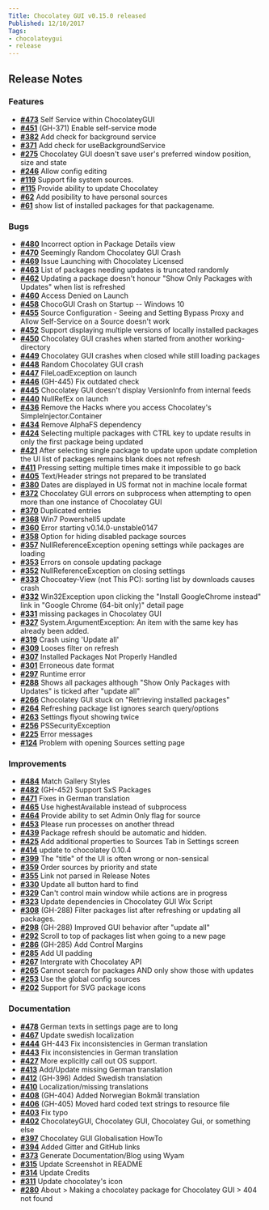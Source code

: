 ```yaml
---
Title: Chocolatey GUI v0.15.0 released
Published: 12/10/2017
Tags:
- chocolateygui
- release
---
```


## Release Notes

### Features

- [__#473__](https://github.com/chocolatey/ChocolateyGUI/issues/473) Self Service within ChocolateyGUI
- [__#451__](https://github.com/chocolatey/ChocolateyGUI/pull/451) (GH-371) Enable self-service mode
- [__#382__](https://github.com/chocolatey/ChocolateyGUI/pull/382) Add check for background service
- [__#371__](https://github.com/chocolatey/ChocolateyGUI/issues/371) Add check for useBackgroundService
- [__#275__](https://github.com/chocolatey/ChocolateyGUI/issues/275) Chocolatey GUI doesn't save user's preferred window position, size and state
- [__#246__](https://github.com/chocolatey/ChocolateyGUI/issues/246) Allow config editing
- [__#119__](https://github.com/chocolatey/ChocolateyGUI/issues/119) Support file system sources.
- [__#115__](https://github.com/chocolatey/ChocolateyGUI/issues/115) Provide ability to update Chocolatey
- [__#62__](https://github.com/chocolatey/ChocolateyGUI/issues/62) Add posibility to have personal sources
- [__#61__](https://github.com/chocolatey/ChocolateyGUI/issues/61) show list of installed packages for that packagename.

### Bugs

- [__#480__](https://github.com/chocolatey/ChocolateyGUI/issues/480) Incorrect option in Package Details view
- [__#470__](https://github.com/chocolatey/ChocolateyGUI/issues/470) Seemingly Random Chocolatey GUI Crash
- [__#469__](https://github.com/chocolatey/ChocolateyGUI/issues/469) Issue Launching with Chocolatey Licensed
- [__#463__](https://github.com/chocolatey/ChocolateyGUI/issues/463) List of packages needing updates is truncated randomly
- [__#462__](https://github.com/chocolatey/ChocolateyGUI/issues/462) Updating a package doesn't honour "Show Only Packages with Updates" when list is refreshed
- [__#460__](https://github.com/chocolatey/ChocolateyGUI/issues/460) Access Denied on Launch
- [__#458__](https://github.com/chocolatey/ChocolateyGUI/issues/458) ChocoGUI Crash on Startup -- Windows 10
- [__#455__](https://github.com/chocolatey/ChocolateyGUI/issues/455) Source Configuration - Seeing and Setting Bypass Proxy and Allow Self-Service on a Source doesn't work
- [__#452__](https://github.com/chocolatey/ChocolateyGUI/issues/452) Support displaying multiple versions of locally installed packages
- [__#450__](https://github.com/chocolatey/ChocolateyGUI/issues/450) Chocolatey GUI crashes when started from another working-directory
- [__#449__](https://github.com/chocolatey/ChocolateyGUI/issues/449) Chocolatey GUI crashes when closed while still loading packages
- [__#448__](https://github.com/chocolatey/ChocolateyGUI/issues/448) Random Chocolatey GUI crash
- [__#447__](https://github.com/chocolatey/ChocolateyGUI/issues/447) FileLoadException on launch
- [__#446__](https://github.com/chocolatey/ChocolateyGUI/pull/446) (GH-445) Fix outdated check
- [__#445__](https://github.com/chocolatey/ChocolateyGUI/issues/445) Chocolatey GUI doesn't display VersionInfo from internal feeds
- [__#440__](https://github.com/chocolatey/ChocolateyGUI/issues/440) NullRefEx on launch
- [__#436__](https://github.com/chocolatey/ChocolateyGUI/issues/436) Remove the Hacks where you access Chocolatey's SimpleInjector.Container
- [__#434__](https://github.com/chocolatey/ChocolateyGUI/issues/434) Remove AlphaFS dependency
- [__#424__](https://github.com/chocolatey/ChocolateyGUI/issues/424) Selecting multiple packages with CTRL key to update results in only the first package being updated
- [__#421__](https://github.com/chocolatey/ChocolateyGUI/issues/421) After selecting single package to update upon update completion the UI list of packages remains blank does not refresh
- [__#411__](https://github.com/chocolatey/ChocolateyGUI/issues/411) Pressing setting multiple times make it impossible to go back
- [__#405__](https://github.com/chocolatey/ChocolateyGUI/issues/405) Text/Header strings not prepared to be translated
- [__#380__](https://github.com/chocolatey/ChocolateyGUI/issues/380) Dates are displayed in US format not in machine locale format
- [__#372__](https://github.com/chocolatey/ChocolateyGUI/issues/372) Chocolatey GUI errors on subprocess when attempting to open more than one instance of Chocolatey GUI
- [__#370__](https://github.com/chocolatey/ChocolateyGUI/issues/370) Duplicated entries
- [__#368__](https://github.com/chocolatey/ChocolateyGUI/issues/368) Win7 Powershell5 update
- [__#360__](https://github.com/chocolatey/ChocolateyGUI/issues/360) Error starting v0.14.0-unstable0147
- [__#358__](https://github.com/chocolatey/ChocolateyGUI/issues/358) Option for hiding disabled package sources
- [__#357__](https://github.com/chocolatey/ChocolateyGUI/issues/357) NullReferenceException opening settings while packages are loading
- [__#353__](https://github.com/chocolatey/ChocolateyGUI/issues/353) Errors on console updating package
- [__#352__](https://github.com/chocolatey/ChocolateyGUI/issues/352) NullReferenceException on closing settings
- [__#333__](https://github.com/chocolatey/ChocolateyGUI/issues/333) Chocoatey-View (not This PC): sorting list by downloads causes crash
- [__#332__](https://github.com/chocolatey/ChocolateyGUI/issues/332) Win32Exception upon clicking the "Install GoogleChrome instead" link in "Google Chrome (64-bit only)" detail page
- [__#331__](https://github.com/chocolatey/ChocolateyGUI/issues/331) missing packages in Chocolatey GUI
- [__#327__](https://github.com/chocolatey/ChocolateyGUI/issues/327) System.ArgumentException: An item with the same key has already been added.
- [__#319__](https://github.com/chocolatey/ChocolateyGUI/issues/319) Crash using 'Update all'
- [__#309__](https://github.com/chocolatey/ChocolateyGUI/issues/309) Looses filter on refresh
- [__#307__](https://github.com/chocolatey/ChocolateyGUI/issues/307) Installed Packages Not Properly Handled
- [__#301__](https://github.com/chocolatey/ChocolateyGUI/issues/301) Erroneous date format
- [__#297__](https://github.com/chocolatey/ChocolateyGUI/issues/297) Runtime error
- [__#288__](https://github.com/chocolatey/ChocolateyGUI/issues/288) Shows all packages although "Show Only Packages with Updates" is ticked after "update all"
- [__#266__](https://github.com/chocolatey/ChocolateyGUI/issues/266) Chocolatey GUI stuck on "Retrieving installed packages"
- [__#264__](https://github.com/chocolatey/ChocolateyGUI/issues/264) Refreshing package list ignores search query/options
- [__#263__](https://github.com/chocolatey/ChocolateyGUI/issues/263) Settings flyout showing twice
- [__#256__](https://github.com/chocolatey/ChocolateyGUI/issues/256) PSSecurityException
- [__#225__](https://github.com/chocolatey/ChocolateyGUI/issues/225) Error messages
- [__#124__](https://github.com/chocolatey/ChocolateyGUI/issues/124) Problem with opening Sources setting page

### Improvements

- [__#484__](https://github.com/chocolatey/ChocolateyGUI/pull/484) Match Gallery Styles
- [__#482__](https://github.com/chocolatey/ChocolateyGUI/pull/482) (GH-452) Support SxS Packages
- [__#471__](https://github.com/chocolatey/ChocolateyGUI/issues/471) Fixes in German translation
- [__#465__](https://github.com/chocolatey/ChocolateyGUI/issues/465) Use highestAvailable instead of subprocess
- [__#464__](https://github.com/chocolatey/ChocolateyGUI/issues/464) Provide ability to set Admin Only flag for source
- [__#453__](https://github.com/chocolatey/ChocolateyGUI/issues/453) Please run processes on another thread
- [__#439__](https://github.com/chocolatey/ChocolateyGUI/issues/439) Package refresh should be automatic and hidden.
- [__#425__](https://github.com/chocolatey/ChocolateyGUI/issues/425) Add additional properties to Sources Tab in Settings screen
- [__#414__](https://github.com/chocolatey/ChocolateyGUI/issues/414) update to chocolatey 0.10.4
- [__#399__](https://github.com/chocolatey/ChocolateyGUI/issues/399) The "title" of the UI is often wrong or non-sensical
- [__#359__](https://github.com/chocolatey/ChocolateyGUI/issues/359) Order sources by priority and state
- [__#355__](https://github.com/chocolatey/ChocolateyGUI/issues/355) Link not parsed in Release Notes
- [__#330__](https://github.com/chocolatey/ChocolateyGUI/issues/330) Update all button hard to find
- [__#329__](https://github.com/chocolatey/ChocolateyGUI/issues/329) Can't control main window while actions are in progress
- [__#323__](https://github.com/chocolatey/ChocolateyGUI/issues/323) Update dependencies in Chocolatey GUI Wix Script
- [__#308__](https://github.com/chocolatey/ChocolateyGUI/pull/308) (GH-288) Filter packages list after refreshing or updating all packages.
- [__#298__](https://github.com/chocolatey/ChocolateyGUI/pull/298) (GH-288) Improved GUI behavior after "update all"
- [__#292__](https://github.com/chocolatey/ChocolateyGUI/issues/292) Scroll to top of packages list when going to a new page
- [__#286__](https://github.com/chocolatey/ChocolateyGUI/pull/286) (GH-285) Add Control Margins
- [__#285__](https://github.com/chocolatey/ChocolateyGUI/issues/285) Add UI padding
- [__#267__](https://github.com/chocolatey/ChocolateyGUI/issues/267) Intergrate with Chocolatey API
- [__#265__](https://github.com/chocolatey/ChocolateyGUI/issues/265) Cannot search for packages AND only show those with updates
- [__#253__](https://github.com/chocolatey/ChocolateyGUI/issues/253) Use the global config sources
- [__#202__](https://github.com/chocolatey/ChocolateyGUI/issues/202) Support for SVG package icons

### Documentation

- [__#478__](https://github.com/chocolatey/ChocolateyGUI/issues/478) German texts in settings page are to long
- [__#467__](https://github.com/chocolatey/ChocolateyGUI/pull/467) Update swedish localization
- [__#444__](https://github.com/chocolatey/ChocolateyGUI/pull/444) GH-443 Fix inconsistencies in German translation
- [__#443__](https://github.com/chocolatey/ChocolateyGUI/issues/443) Fix inconsistencies in German translation
- [__#427__](https://github.com/chocolatey/ChocolateyGUI/issues/427) More explicitly call out OS support.
- [__#413__](https://github.com/chocolatey/ChocolateyGUI/issues/413) Add/Update missing German translation
- [__#412__](https://github.com/chocolatey/ChocolateyGUI/pull/412) (GH-396) Added Swedish translation
- [__#410__](https://github.com/chocolatey/ChocolateyGUI/pull/410) Localization/missing translations
- [__#408__](https://github.com/chocolatey/ChocolateyGUI/pull/408) (GH-404) Added Norwegian Bokmål translation
- [__#406__](https://github.com/chocolatey/ChocolateyGUI/pull/406) (GH-405) Moved hard coded text strings to resource file
- [__#403__](https://github.com/chocolatey/ChocolateyGUI/pull/403) Fix typo
- [__#402__](https://github.com/chocolatey/ChocolateyGUI/issues/402) ChocolateyGUI, Chocolatey GUI, Chocolatey Gui, or something else
- [__#397__](https://github.com/chocolatey/ChocolateyGUI/issues/397) Chocolatey GUI Globalisation HowTo
- [__#394__](https://github.com/chocolatey/ChocolateyGUI/issues/394) Added Gitter and GitHub links
- [__#373__](https://github.com/chocolatey/ChocolateyGUI/issues/373) Generate Documentation/Blog using Wyam
- [__#315__](https://github.com/chocolatey/ChocolateyGUI/issues/315) Update Screenshot in README
- [__#314__](https://github.com/chocolatey/ChocolateyGUI/issues/314) Update Credits
- [__#311__](https://github.com/chocolatey/ChocolateyGUI/pull/311) Update chocolatey's icon
- [__#280__](https://github.com/chocolatey/ChocolateyGUI/issues/280) About > Making a chocolatey package for Chocolatey GUI > 404 not found